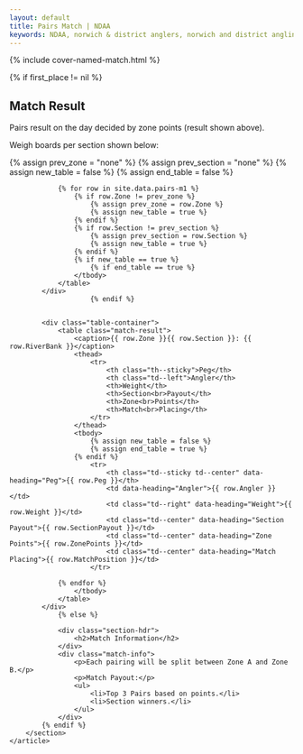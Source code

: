 ```yaml
---
layout: default
title: Pairs Match | NDAA
keywords: NDAA, norwich & district anglers, norwich and district angling, norwich & district, matches, fishing match, match list, match calendar, match listing, pairs match
---
```

{% include cover-named-match.html %}

<main class="wrapper wrapper--padding wrapper--min-height">
    <article id="Information">
        <section>
            {% if first_place != nil %}
                <div class="section-hdr">
                    <h2>Match Result</h2>
                </div>
                <div class="match-info">
                    <p>Pairs result on the day decided by zone points (result shown above).</p>
                    <p>Weigh boards per section shown below:</p>
                </div>
                {% assign prev_zone = "none" %}
                {% assign prev_section = "none" %}
                {% assign new_table = false %}
                {% assign end_table = false %}

                {% for row in site.data.pairs-m1 %}
                    {% if row.Zone != prev_zone %}
                        {% assign prev_zone = row.Zone %}
                        {% assign new_table = true %}
                    {% endif %}
                    {% if row.Section != prev_section %}
                        {% assign prev_section = row.Section %}
                        {% assign new_table = true %}
                    {% endif %}
                    {% if new_table == true %}
                        {% if end_table == true %}
                    </tbody>
                </table>
            </div>
                        {% endif %}


            <div class="table-container">
                <table class="match-result">
                    <caption>{{ row.Zone }}{{ row.Section }}: {{ row.RiverBank }}</caption>
                    <thead>
                        <tr>
                            <th class="th--sticky">Peg</th>
                            <th class="td--left">Angler</th>
                            <th>Weight</th>
                            <th>Section<br>Payout</th>
                            <th>Zone<br>Points</th>
                            <th>Match<br>Placing</th>
                        </tr>
                    </thead>
                    <tbody>
                        {% assign new_table = false %}
                        {% assign end_table = true %}
                    {% endif %}
                        <tr>
                            <th class="td--sticky td--center" data-heading="Peg">{{ row.Peg }}</th>
                            <td data-heading="Angler">{{ row.Angler }}</td>
                            <td class="td--right" data-heading="Weight">{{ row.Weight }}</td>
                            <td class="td--center" data-heading="Section Payout">{{ row.SectionPayout }}</td>
                            <td class="td--center" data-heading="Zone Points">{{ row.ZonePoints }}</td>
                            <td class="td--center" data-heading="Match Placing">{{ row.MatchPosition }}</td>
                        </tr>
            
                {% endfor %}
                    </tbody>
                </table>
            </div>
                {% else %}

                <div class="section-hdr">
                    <h2>Match Information</h2>
                </div>
                <div class="match-info">
                    <p>Each pairing will be split between Zone A and Zone B.</p>
                    <p>Match Payout:</p>
                    <ul>
                        <li>Top 3 Pairs based on points.</li>
                        <li>Section winners.</li>
                    </ul>
                </div>
            {% endif %}
        </section>
    </article>
</main>